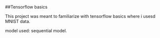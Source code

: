 ##Tensorflow basics

This project was meant to familiarize with tensorflow basics where i usesd MNIST data.

model used: sequential model.


